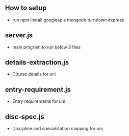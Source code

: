 ## How to setup
- run npm install googleapis mongodb turndown express

## server.js
- main program to run below 3 files

## details-extraction.js
- Course details for uni

## entry-requirement.js
- Entry requirements for uni

## disc-spec.js
- Discipline and specialisation mapping for uni